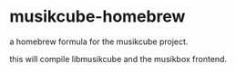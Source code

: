 # musikcube-homebrew

a homebrew formula for the musikcube project.

this will compile libmusikcube and the musikbox frontend. 
